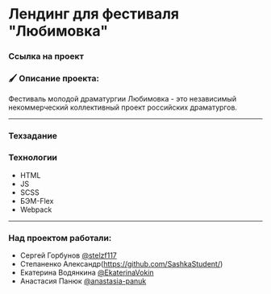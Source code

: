 # Лендинг для фестиваля "Любимовка"

### Ссылка на проект

### 🖌 Описание проекта:

Фестиваль молодой драматургии Любимовка - это независимый некоммерческий коллективный проект российских драматургов.

----

### Техзадание

### Технологии
* HTML
* JS
* SCSS
* БЭМ-Flex
* Webpack

----

### Над проектом работали:

* Сергей Горбунов [@stelzf117](https://github.com/stelzf117)
* Степаненко Александр(https://github.com/SashkaStudent/)
* Екатерина Водянкина [@EkaterinaVokin](https://github.com/EkaterinaVokin)
* Анастасия Панюк [@anastasia-panuk](https://github.com/anastasia-panuk/)
